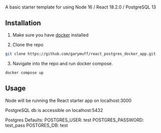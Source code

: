 # 

A basic starter template for using Node 16 / React 18.2.0 / PostgreSQL 13  

## Installation

1. Make sure you have [docker](https://docs.docker.com/get-started/) installed

2. Clone the repo

```bash
git clone https://github.com/garymuff/react_postgres_docker_app.git
```
3. Navigate into the repo and run docker compose.
```bash
docker compose up
```

## Usage

Node will be running the React starter app on localhost:3000

PostgreSQL db is accessible on localhost:5432

Postgres Defaults:
      POSTGRES_USER: test
      POSTGRES_PASSWORD: test_pass
      POSTGRES_DB: test

